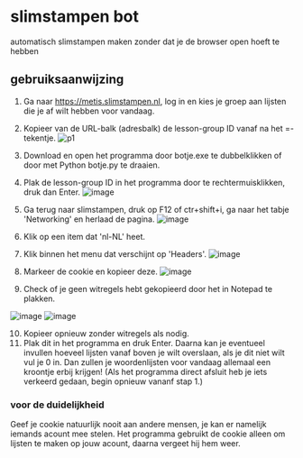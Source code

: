 # slimstampen bot
automatisch slimstampen maken zonder dat je de browser open hoeft te hebben

## gebruiksaanwijzing
1. Ga naar https://metis.slimstampen.nl, log in en kies je groep aan lijsten die je af wilt hebben voor vandaag.

2. Kopieer van de URL-balk (adresbalk) de lesson-group ID vanaf na het =-tekentje.
![p1](https://github.com/Jan0Niek/slimstampen-bot/assets/73346551/e0862e2f-6fc7-4f08-af13-e0594b860342)

3. Download en open het programma door botje.exe te dubbelklikken of door met Python botje.py te draaien.

4. Plak de lesson-group ID in het programma door te rechtermuisklikken, druk dan Enter.
![image](https://github.com/Jan0Niek/slimstampen-bot/assets/73346551/4a819315-fa71-4019-b467-7f7e32e5c49d)

5. Ga terug naar slimstampen, druk op F12 of ctr+shift+i, ga naar het tabje 'Networking' en herlaad de pagina.
![image](https://github.com/Jan0Niek/slimstampen-bot/assets/73346551/b5617ce4-17e2-4a31-a21a-26ee9b83e1bd)

6. Klik op een item dat 'nl-NL' heet.

7. Klik binnen het menu dat verschijnt op 'Headers'.
![image](https://github.com/Jan0Niek/slimstampen-bot/assets/73346551/fdeedff4-4046-4a32-a8c8-87f297a63c29)

8. Markeer de cookie en kopieer deze.
![image](https://github.com/Jan0Niek/slimstampen-bot/assets/73346551/118606fd-f877-4d9c-bda6-75bc6432caaa)

9. Check of je geen witregels hebt gekopieerd door het in Notepad te plakken.

![image](https://github.com/Jan0Niek/slimstampen-bot/assets/73346551/248eb769-f794-4708-88e9-40184d364c6a) 
![image](https://github.com/Jan0Niek/slimstampen-bot/assets/73346551/0ff4f370-f451-499c-9d2f-59ef0969a805)

10. Kopieer opnieuw zonder witregels als nodig.
11. Plak dit in het programma en druk Enter. Daarna kan je eventueel invullen hoeveel lijsten vanaf boven je wilt overslaan, als je dit niet wilt vul je 0 in. Dan zullen je woordenlijsten voor vandaag allemaal een kroontje erbij krijgen!
(Als het programma direct afsluit heb je iets verkeerd gedaan, begin opnieuw vananf stap 1.)

### voor de duidelijkheid
Geef je cookie natuurlijk nooit aan andere mensen, je kan er namelijk iemands acount mee stelen. Het programma gebruikt de cookie alleen om lijsten te maken op jouw acount, daarna vergeet hij hem weer.
